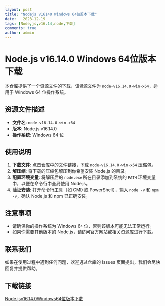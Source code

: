 ```yaml
---
layout: post
title: "Nodejs v16140 Windows 64位版本下载"
date:   2023-12-19
tags: [Node,js,v16.14,node,下载]
comments: true
author: admin
---
```

# Node.js v16.14.0 Windows 64位版本下载

本仓库提供了一个资源文件的下载，该资源文件为 `node-v16.14.0-win-x64`，适用于 Windows 64 位操作系统。

## 资源文件描述

- **文件名**: `node-v16.14.0-win-x64`
- **版本**: Node.js v16.14.0
- **操作系统**: Windows 64 位

## 使用说明

1. **下载文件**: 点击仓库中的文件链接，下载 `node-v16.14.0-win-x64` 压缩包。
2. **解压缩**: 将下载的压缩包解压到你希望安装 Node.js 的目录。
3. **配置环境变量**: 将解压后的 `node.exe` 所在目录添加到系统的 `PATH` 环境变量中，以便在命令行中全局使用 Node.js。
4. **验证安装**: 打开命令行工具（如 CMD 或 PowerShell），输入 `node -v` 和 `npm -v`，确认 Node.js 和 npm 已正确安装。

## 注意事项

- 请确保你的操作系统为 Windows 64 位，否则该版本可能无法正常运行。
- 如果你需要其他版本的 Node.js，请访问官方网站或相关资源库进行下载。

## 联系我们

如果在使用过程中遇到任何问题，欢迎通过仓库的 Issues 页面提出，我们会尽快回复并提供帮助。

## 下载链接

[Node.jsv16.14.0Windows64位版本下载](https://pan.quark.cn/s/0d1bdb5cf150)